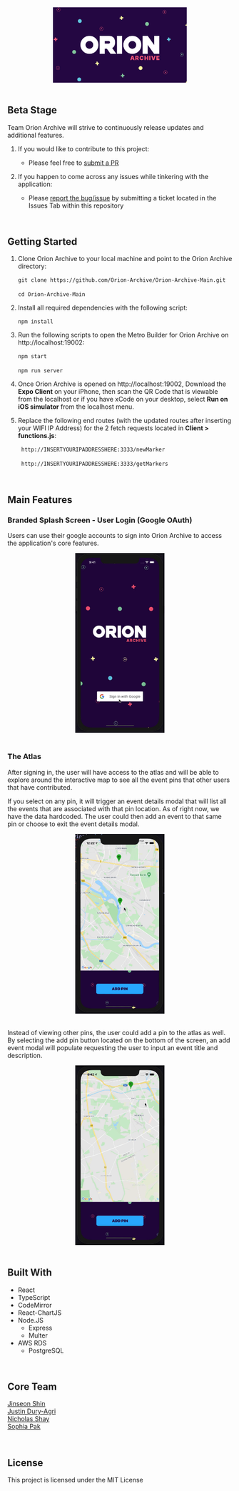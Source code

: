 <div align="center">
<img src="./client/assets/orion-readme-logo.png" width=300px>
</div>

<br>

## Beta Stage

Team Orion Archive will strive to continuously release updates and additional features.

1. If you would like to contribute to this project:

   - Please feel free to <a href="https://github.com/Orion-Archive/Orion-Archive-Main/pulls">submit a PR</a>

2. If you happen to come across any issues while tinkering with the application:
   - Please <a href="https://github.com/Orion-Archive/Orion-Archive-Main/issues">report the bug/issue</a> by submitting a ticket located in the Issues Tab within this repository

<br>

## Getting Started

1.  Clone Orion Archive to your local machine and point to the Orion Archive directory:

        git clone https://github.com/Orion-Archive/Orion-Archive-Main.git

        cd Orion-Archive-Main

2.  Install all required dependencies with the following script:

        npm install

3.  Run the following scripts to open the Metro Builder for Orion Archive on http://localhost:19002:

        npm start

        npm run server

4.  Once Orion Archive is opened on http://localhost:19002, Download the <strong>Expo Client</strong> on your iPhone, then scan the QR Code that is viewable from the localhost or if you have xCode on your desktop, select <strong>Run on iOS simulator</strong> from the localhost menu.

5.  Replace the following end routes (with the updated routes after inserting your WIFI IP Address) for the 2 fetch requests located in <strong>Client > functions.js</strong>:

         http://INSERTYOURIPADDRESSHERE:3333/newMarker

         http://INSERTYOURIPADDRESSHERE:3333/getMarkers

<br>

## Main Features

### Branded Splash Screen - User Login (Google OAuth)

Users can use their google accounts to sign into Orion Archive to access the application's core features.

<center>
<img src="./client/assets/googleoauth.gif" width=200px>
</center>

<br>

### The Atlas

After signing in, the user will have access to the atlas and will be able to explore around the interactive map to see all the event pins that other users that have contributed.

If you select on any pin, it will trigger an event details modal that will list all the events that are associated with that pin location. As of right now, we have the data hardcoded. The user could then add an event to that same pin or choose to exit the event details modal.

<center>
<img src="./client/assets/displaymodal.gif" width=200px>
</center>

<br>

Instead of viewing other pins, the user could add a pin to the atlas as well. By selecting the add pin button located on the bottom of the screen, an add event modal will populate requesting the user to input an event title and description.

<center>
<img src="./client/assets/addpin.gif" width=200px>
</center>

<br>

## Built With

- React
- TypeScript
- CodeMirror
- React-ChartJS
- Node.JS
  - Express
  - Multer
- AWS RDS
  - PostgreSQL

<br>

## Core Team

<a href="https://github.com/wlstjs">Jinseon Shin</a>
<br>
<a href="https://github.com/JustinD-A">Justin Dury-Agri</a>
<br>
<a href="https://github.com/nicholasjs">Nicholas Shay</a>
<br>
<a href="https://github.com/sophiapak">Sophia Pak</a>

<br>

## License

This project is licensed under the MIT License
